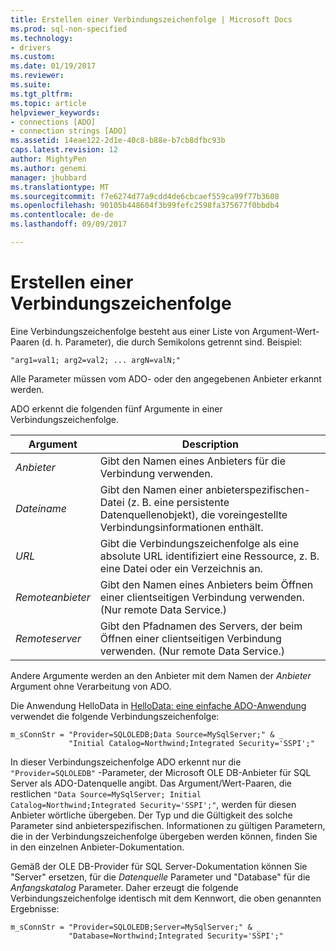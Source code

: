 ```yaml
---
title: Erstellen einer Verbindungszeichenfolge | Microsoft Docs
ms.prod: sql-non-specified
ms.technology:
- drivers
ms.custom: 
ms.date: 01/19/2017
ms.reviewer: 
ms.suite: 
ms.tgt_pltfrm: 
ms.topic: article
helpviewer_keywords:
- connections [ADO]
- connection strings [ADO]
ms.assetid: 14eae122-2d1e-40c8-b88e-b7cb8dfbc93b
caps.latest.revision: 12
author: MightyPen
ms.author: genemi
manager: jhubbard
ms.translationtype: MT
ms.sourcegitcommit: f7e6274d77a9cdd4de6cbcaef559ca99f77b3608
ms.openlocfilehash: 90105b448604f3b99fefc2598fa375677f0bbdb4
ms.contentlocale: de-de
ms.lasthandoff: 09/09/2017

---
```

# <a name="creating-a-connection-string"></a>Erstellen einer Verbindungszeichenfolge
Eine Verbindungszeichenfolge besteht aus einer Liste von Argument-Wert-Paaren (d. h. Parameter), die durch Semikolons getrennt sind. Beispiel:  
  
```  
"arg1=val1; arg2=val2; ... argN=valN;"  
```  
  
 Alle Parameter müssen vom ADO- oder den angegebenen Anbieter erkannt werden.  
  
 ADO erkennt die folgenden fünf Argumente in einer Verbindungszeichenfolge.  
  
|Argument|Description|  
|--------------|-----------------|  
|*Anbieter*|Gibt den Namen eines Anbieters für die Verbindung verwenden.|  
|*Dateiname*|Gibt den Namen einer anbieterspezifischen-Datei (z. B. eine persistente Datenquellenobjekt), die voreingestellte Verbindungsinformationen enthält.|  
|*URL*|Gibt die Verbindungszeichenfolge als eine absolute URL identifiziert eine Ressource, z. B. eine Datei oder ein Verzeichnis an.|  
|*Remoteanbieter*|Gibt den Namen eines Anbieters beim Öffnen einer clientseitigen Verbindung verwenden. (Nur remote Data Service.)|  
|*Remoteserver*|Gibt den Pfadnamen des Servers, der beim Öffnen einer clientseitigen Verbindung verwenden. (Nur remote Data Service.)|  
  
 Andere Argumente werden an den Anbieter mit dem Namen der *Anbieter* Argument ohne Verarbeitung von ADO.  
  
 Die Anwendung HelloData in [HelloData: eine einfache ADO-Anwendung](../../../ado/guide/data/hellodata-a-simple-ado-application.md) verwendet die folgende Verbindungszeichenfolge:  
  
```  
m_sConnStr = "Provider=SQLOLEDB;Data Source=MySqlServer;" & _  
             "Initial Catalog=Northwind;Integrated Security='SSPI';"  
```  
  
 In dieser Verbindungszeichenfolge ADO erkennt nur die `"Provider=SQLOLEDB"` -Parameter, der Microsoft OLE DB-Anbieter für SQL Server als ADO-Datenquelle angibt. Das Argument/Wert-Paaren, die restlichen `"Data Source=MySqlServer; Initial Catalog=Northwind;Integrated Security='SSPI';"`, werden für diesen Anbieter wörtliche übergeben. Der Typ und die Gültigkeit des solche Parameter sind anbieterspezifischen. Informationen zu gültigen Parametern, die in der Verbindungszeichenfolge übergeben werden können, finden Sie in den einzelnen Anbieter-Dokumentation.  
  
 Gemäß der OLE DB-Provider für SQL Server-Dokumentation können Sie "Server" ersetzen, für die *Datenquelle* Parameter und "Database" für die *Anfangskatalog* Parameter. Daher erzeugt die folgende Verbindungszeichenfolge identisch mit dem Kennwort, die oben genannten Ergebnisse:  
  
```  
m_sConnStr = "Provider=SQLOLEDB;Server=MySqlServer;" & _  
             "Database=Northwind;Integrated Security='SSPI';"  
```
